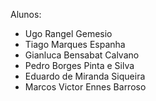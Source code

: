 Alunos: 
- Ugo Rangel Gemesio
- Tiago Marques Espanha
- Gianluca Bensabat Calvano
- Pedro Borges Pinta e Silva
- Eduardo de Miranda Siqueira
- Marcos Victor Ennes Barroso
